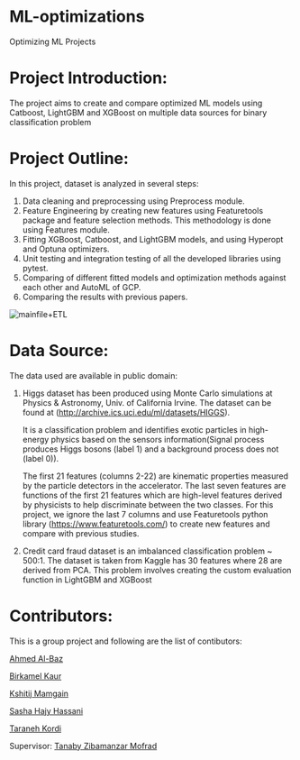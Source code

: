 
# ML-optimizations
Optimizing ML Projects
# Project Introduction:

The project aims to create and compare optimized ML models using Catboost, LightGBM and XGBoost on multiple data sources for binary classification problem

# Project Outline:

In this project, dataset is analyzed in several steps:
1. Data cleaning and preprocessing using Preprocess module.
2. Feature Engineering by creating new features using Featuretools package and feature selection methods. This methodology is done using Features module.
3. Fitting XGBoost, Catboost, and LightGBM models, and using Hyperopt and Optuna optimizers. 
4. Unit testing and integration testing of all the developed libraries using pytest.
5. Comparing of different fitted models and optimization methods against each other and AutoML of GCP.
6. Comparing the results with previous papers.

![mainfile+ETL](https://user-images.githubusercontent.com/56703496/85181382-c8da4980-b253-11ea-8bb4-2e30da00cb7b.png)

# Data Source:
The data used are available in public domain: 
1. Higgs dataset has been produced using Monte Carlo simulations at Physics & Astronomy, Univ. of California Irvine. The dataset can be found at (http://archive.ics.uci.edu/ml/datasets/HIGGS).

   It is a classification problem and identifies exotic particles in high-energy physics based on the sensors information(Signal process produces Higgs bosons (label 1) and a background process does not (label 0)).

   The first 21 features (columns 2-22) are kinematic properties measured by the particle detectors in the accelerator. The last seven features are functions of the first 21 features which are high-level features derived by physicists to help discriminate between the two classes. For this project, we ignore the last 7 columns and use Featuretools python library (https://www.featuretools.com/) to create new features and compare with previous studies.
2. Credit card fraud dataset is an imbalanced classification problem ~ 500:1. The dataset is taken from Kaggle has 30 features where 28 are derived from PCA.
   This problem involves creating the custom evaluation function in LightGBM and XGBoost

# Contributors:

This is a group project and following are the list of contibutors:

[Ahmed Al-Baz](https://github.com/albazahm)

[Birkamel Kaur](https://github.com/Birkamal)

[Kshitij Mamgain](https://github.com/kshitijmamgain)

[Sasha Hajy Hassani](https://github.com/SHH116)

[Taraneh Kordi](https://github.com/Taraneh-K)

Supervisor: [Tanaby Zibamanzar Mofrad](https://github.com/tanabymofrad)


